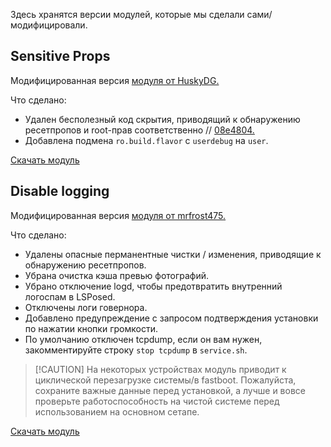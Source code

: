 Здесь хранятся версии модулей, которые мы сделали сами/модифицировали.

## Sensitive Props
Модифицированная версия [модуля от HuskyDG.](https://github.com/Magisk-Modules-Alt-Repo/sensitive_props)

Что сделано:

- Удален бесполезный код скрытия, приводящий к обнаружению ресетпропов и root-прав соответственно // [08e4804.](https://github.com/Magisk-Modules-Alt-Repo/sensitive_props/commit/08e480446e25f2e3a4286943ebc3a567b9321b04)
- Добавлена подмена `ro.build.flavor` с `userdebug` на `user`.

[Скачать модуль](https://github.com/begoniacommunity/list/blob/magisk-modules/sensitive_props.zip)

## Disable logging
Модифицированная версия [модуля от mrfrost475.](https://4pda.to/forum/index.php?showtopic=915158&st=220#entry105651495)

Что сделано:

- Удалены опасные перманентные чистки / изменения, приводящие к обнаружению ресетпропов.
- Убрана очистка кэша превью фотографий.
- Убрано отключение logd, чтобы предотвратить внутренний логоспам в LSPosed.
- Отключены логи говернора.
- Добавлено предупреждение с запросом подтверждения установки по нажатии кнопки громкости.
- По умолчанию отключен tcpdump, если он вам нужен, закомментируйте строку `stop tcpdump` в `service.sh`.

>
> [!CAUTION]
> На некоторых устройствах модуль приводит к циклической перезагрузке системы/в fastboot. Пожалуйста, сохраните важные данные перед установкой, а лучше и вовсе проверьте работоспособность на чистой системе перед использованием на основном сетапе.

[Скачать модуль](https://github.com/begoniacommunity/list/blob/magisk-modules/disable_logging.zip)
